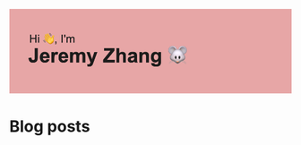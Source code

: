 ![header](https://github.com/Jeremyzzzz/Jeremyzzzz/blob/main/header.png?raw=true)


# Blog posts
<!-- BLOG-POST-LIST:START -->
<!-- BLOG-POST-LIST:END -->


<!--
**Jeremyzzzz/Jeremyzzzz** is a ✨ _special_ ✨ repository because its `README.md` (this file) appears on your GitHub profile.

Here are some ideas to get you started:

- 🔭 I’m currently working on ...
- 🌱 I’m currently learning ...
- 👯 I’m looking to collaborate on ...
- 🤔 I’m looking for help with ...
- 💬 Ask me about ...
- 📫 How to reach me: ...
- 😄 Pronouns: ...
- ⚡ Fun fact: ...
-->
